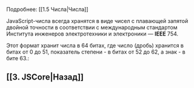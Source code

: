 Подробнее: [[1.5 Числа|Числа]]

JavaScript-числа всегда хранятся в виде чисел с плавающей запятой двойной точности в соответствии с международным стандартом Института инженеров электротехники и электроники — **IEEE** 754. 

Этот формат хранит числа в 64 битах, где число (дробь) хранится в битах от 0 до 51, показатель степени - в битах от 52 до 62, а знак - в бите 63.:

## [[3. JSCore|Назад]]